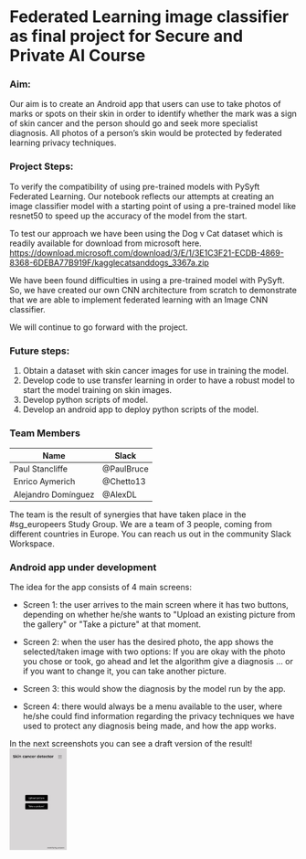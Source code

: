 # Federated Learning image classifier as final project for Secure and Private AI Course

### Aim:   
Our aim is to create an Android app that users can use to take photos of marks or spots on their skin in order to identify whether the mark was a sign of skin cancer and the person should go and seek more specialist diagnosis. All photos of a person’s skin would be protected by federated learning privacy techniques.

### Project Steps:   
To verify the compatibility of using pre-trained models with PySyft Federated Learning. Our notebook reflects our attempts at creating an image classifier model with a starting point of using a pre-trained model like resnet50 to speed up the accuracy of the model from the start.

To test our approach we have been using the Dog v Cat dataset which is readily available for download from microsoft here.
https://download.microsoft.com/download/3/E/1/3E1C3F21-ECDB-4869-8368-6DEBA77B919F/kagglecatsanddogs_3367a.zip

We have been found difficulties in using a pre-trained model with PySyft. So, we have created our own CNN architecture from scratch to demonstrate that we are able to implement federated learning with an Image CNN classifier.

We will continue to go forward with the project.

### Future steps:   
1. Obtain a dataset with skin cancer images for use in training the model.
2. Develop code to use transfer learning in order to have a robust model to start the model training on skin images.
3. Develop python scripts of model.
4. Develop an android app to deploy python scripts of the model.

### Team Members

| Name | Slack |
| ------ | ------ |
| Paul Stancliffe       | @PaulBruce |
| Enrico Aymerich       | @Chetto13  |
| Alejandro Domínguez   | @AlexDL    |

The team is the result of synergies that have taken place in the #sg_europeers Study Group. We are a team of 3 people, coming from different countries in Europe. You can reach us out in the community Slack Workspace.

### Android app under development
The idea for the app consists of 4 main screens:

- Screen 1: the user arrives to the main screen where it has two buttons, depending on whether he/she wants to "Upload an existing picture from the gallery" or "Take a picture" at that moment.

- Screen 2: when the user has the desired photo, the app shows the selected/taken image with two options: If you are okay with the photo you chose or took, go ahead and let the algorithm give a diagnosis ... or if you want to change it, you can take another picture.

- Screen 3: this would show the diagnosis by the model run by the app.

- Screen 4: there would always be a menu available to the user, where he/she could find information regarding the privacy techniques we have used to protect any diagnosis being made, and how the app works.

In the next screenshots you can see a draft version of the result!
<img src="screenshot1.jpg" width="100" />

